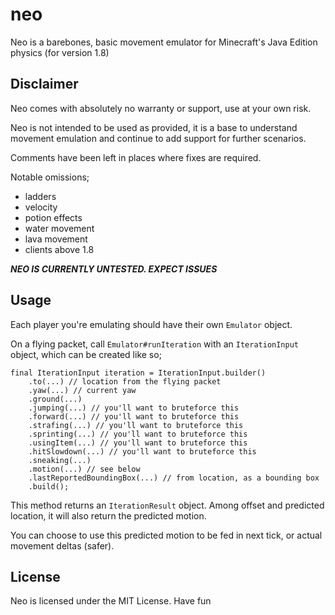 # neo
Neo is a barebones, basic movement emulator for Minecraft's Java Edition physics (for version 1.8)

## Disclaimer
Neo comes with absolutely no warranty or support, use at your own risk.

Neo is not intended to be used as provided, it is a base to understand movement emulation and continue to add support for
further scenarios.

Comments have been left in places where fixes are required.

Notable omissions;
- ladders
- velocity
- potion effects
- water movement
- lava movement
- clients above 1.8

***NEO IS CURRENTLY UNTESTED. EXPECT ISSUES***

## Usage
Each player you're emulating should have their own `Emulator` object.

On a flying packet, call `Emulator#runIteration` with an `IterationInput` object, which can be created like so;

```
final IterationInput iteration = IterationInput.builder()
    .to(...) // location from the flying packet
    .yaw(...) // current yaw
    .ground(...)
    .jumping(...) // you'll want to bruteforce this
    .forward(...) // you'll want to bruteforce this
    .strafing(...) // you'll want to bruteforce this
    .sprinting(...) // you'll want to bruteforce this
    .usingItem(...) // you'll want to bruteforce this
    .hitSlowdown(...) // you'll want to bruteforce this
    .sneaking(...)
    .motion(...) // see below
    .lastReportedBoundingBox(...) // from location, as a bounding box
    .build();
```

This method returns an `IterationResult` object. Among offset and predicted location, it will also return the predicted motion.

You can choose to use this predicted motion to be fed in next tick, or actual movement deltas (safer).

## License
Neo is licensed under the MIT License. Have fun